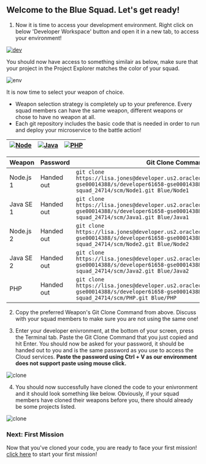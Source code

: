 ## Welcome to the Blue Squad. Let's get ready! ##

1. Now it is time to access your development environment. Right click on below 'Developer Workspace' button and open it in a new tab, to access your environment! 

[![dev](codenvy-contribute.svg)](http://129.156.112.165/dashboard/#/ide/che/Blue)

You should now have access to something similair as below, make sure that your project in the Project Explorer matches the color of your squad.

![env](../images/che_welcome.PNG)

It is now time to select your weapon of choice.

+ Weapon selection strategy is completely up to your preference. Every squad members can have the same weapon, different weapons or chose to have no weapon at all.
+ Each git repository includes the basic code that is needed in order to run and deploy your microservice to the battle action!

| [![Node](nodejs.png)](Blue.md) | [![Java](javase.png)](Blue.md) | [![PHP](php.png)](Blue.md) |
|:---:|:---:|:---:|

| Weapon        | Password     | Git Clone Command  |
| ------------- |-------------| -----|
| Node.js 1      | Handed out | ``` git clone https://lisa.jones@developer.us2.oraclecloud.com/developer61658-gse00014388/s/developer61658-gse00014388_devstar-white-squad_24714/scm/Node1.git Blue/Node1 ``` |
| Java SE 1     | Handed out      |   ``` git clone https://lisa.jones@developer.us2.oraclecloud.com/developer61658-gse00014388/s/developer61658-gse00014388_devstar-white-squad_24714/scm/Java1.git Blue/Java1 ``` |
| Node.js 2    | Handed out | ``` git clone https://lisa.jones@developer.us2.oraclecloud.com/developer61658-gse00014388/s/developer61658-gse00014388_devstar-white-squad_24714/scm/Node2.git Blue/Node2 ``` |
| Java SE 2    | Handed out      |   ``` git clone https://lisa.jones@developer.us2.oraclecloud.com/developer61658-gse00014388/s/developer61658-gse00014388_devstar-white-squad_24714/scm/Java2.git Blue/Java2 ``` |
| PHP | Handed out      |  ``` git clone https://lisa.jones@developer.us2.oraclecloud.com/developer61658-gse00014388/s/developer61658-gse00014388_devstar-white-squad_24714/scm/PHP.git Blue/PHP ``` |

2. Copy the preferred Weapon's Git Clone Command from above. Discuss with your squad members to make sure you are not using the same one! 

3. Enter your developer enivronment, at the bottom of your screen, press the Terminal tab. Paste the Git Clone Command that you just copied and hit Enter. You should now be asked for your password, it should be handed out to you and is the same password as you use to access the Cloud services. **Paste the password using Ctrl + V as our environment does not support paste using mouse click.**

![clone](../images/che_clone.PNG)

4. You should now successfully have cloned the code to your enivronment and it should look something like below. Obviously, if your squad members have cloned their weapons before you, there should already be some projects listed.

![clone](../images/che_project.PNG)

### Next: First Mission ###				
Now that you've cloned your code, you are ready to face your first mission! [click here](../missions/deploy.md) to start your first mission!
